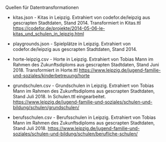 Quellen für Datentransformationen

* kitas.json - Kitas in Leipzig. Extrahiert von codefor.de/leipzig aus
  gescrapten Stadtdaten, Stand 2014. Transformiert in Kitas.ttl
  https://codefor.de/projekte/2014-05-06-le-kitas_und_schulen_in_leipzig.html

* playgrounds.json - Spielplätze in Leipzig. Extrahiert von codefor.de/leipzig
  aus gescrapten Stadtdaten, Stand 2014.

* horte-leipzig.csv - Horte in Leipzig. Extrahiert von Tobias Mann im Rahmen
  des Zukunftsdiploms aus gescrapten Stadtdaten, Stand Juni 2018. Transformiert
  in Horte.ttl
  https://www.leipzig.de/jugend-familie-und-soziales/kinderbetreuung/horte

* grundschulen.csv - Grundschulen in Leipzig. Extrahiert von Tobias Mann im
  Rahmen des Zukunftsdiploms aus gescrapten Stadtdaten, Stand Juli 2018. In
  Schulen.ttl eingearbeitet.
  https://www.leipzig.de/jugend-familie-und-soziales/schulen-und-bildung/schulen/grundschulen/

* berufsschulen.csv - Berufsschulen in Leipzig. Extrahiert von Tobias Mann im
  Rahmen des Zukunftsdiploms aus gescrapten Stadtdaten, Stand Juli 2018.
  https://www.leipzig.de/jugend-familie-und-soziales/schulen-und-bildung/schulen/berufliche-schulen/

